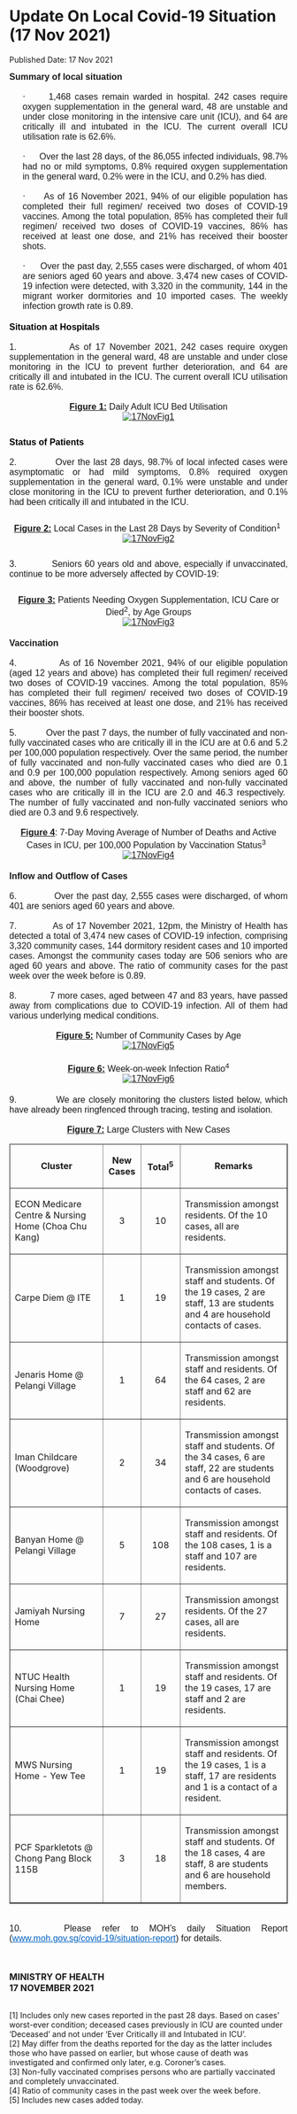 <html>
    <meta http-equiv="Content-Type" content="text/html; charset=utf-8"/>
    <meta charset="utf-8"/>
    <title>Update On Local Covid-19 Situation (17 Nov 2021)</title>
    <body><h1>Update On Local Covid-19 Situation (17 Nov 2021)</h1>
    <p>Published Date: 17 Nov 2021</p> <p style="margin: 0cm; font-size: 10pt; font-family: Arial, sans-serif; text-align: justify;"><span style="font-size: 16px;"><strong>Summary of local situation</strong></span></p><p style="margin: 0cm; font-size: 10pt; font-family: Arial, sans-serif; text-align: justify;"><span style="font-size: 16px;"><strong>&nbsp;</strong></span></p><p style="margin: 0cm 0cm 0cm 18pt; font-size: 10pt; font-family: Arial, sans-serif; text-align: justify;"><span style="font-size: 16px;"><span style="font-family: Symbol;">·<span style="font-family: &quot;Times New Roman&quot;; font-stretch: normal;">&nbsp;&nbsp;&nbsp;&nbsp;&nbsp; </span></span>1,468 cases remain warded in hospital. 242 cases require oxygen supplementation in the general ward, 48 are unstable and under close monitoring in the intensive care unit (ICU), and 64 are critically ill and intubated in the ICU. The current overall ICU utilisation rate is 62.6%.</span></p><p style="margin: 0cm 0cm 0cm 18pt; font-size: 10pt; font-family: Arial, sans-serif; text-align: justify;"><span style="font-size: 16px;">&nbsp;</span></p><p style="margin: 0cm 0cm 0cm 18pt; font-size: 10pt; font-family: Arial, sans-serif; text-align: justify;"><span style="font-size: 16px;"><span style="font-family: Symbol;">·<span style="font-family: &quot;Times New Roman&quot;; font-stretch: normal;">&nbsp;&nbsp;&nbsp;&nbsp;&nbsp; </span></span>Over the last 28 days, of the 86,055 infected individuals, 98.7% had no or mild symptoms, 0.8% required oxygen supplementation in the general ward, 0.2% were in the ICU, and 0.2% has died.</span></p><p style="margin: 0cm 0cm 0cm 36pt; font-size: 11pt; font-family: Calibri, sans-serif;"><span style="font-size: 16px;">&nbsp;</span></p><p style="margin: 0cm 0cm 0cm 18pt; font-size: 11pt; font-family: Calibri, sans-serif; text-align: justify;"><span style="font-size: 16px;"><span style="font-family: Symbol;">·<span style="font-family: &quot;Times New Roman&quot;; font-stretch: normal;">&nbsp;&nbsp;&nbsp;&nbsp;&nbsp; </span></span><span style="font-family: Arial, sans-serif;">As of 16 November 2021, 94% of our eligible population has completed their full regimen/ received two doses of COVID-19 vaccines. Among the total population, 85% has completed their full regimen/ received two doses of COVID-19 vaccines, 86% has received at least one dose, and 21% has received their booster shots.</span></span></p><p style="margin: 0cm; font-size: 10pt; font-family: Arial, sans-serif; text-align: justify;"><span style="font-size: 16px;"><strong>&nbsp;</strong></span></p><p style="margin: 0cm 0cm 0cm 18pt; font-size: 11pt; font-family: Calibri, sans-serif; text-align: justify;"><span style="font-size: 16px;"><span style="font-family: Symbol;">·<span style="font-family: &quot;Times New Roman&quot;; font-stretch: normal;">&nbsp;&nbsp;&nbsp;&nbsp;&nbsp; </span></span><span style="font-family: Arial, sans-serif;">Over the past day, 2,555 cases were discharged, of whom 401 are seniors aged 60 years and above. 3,474 new cases of COVID-19 infection were detected, with 3,320 in the community, 144 in the migrant worker dormitories and 10 imported cases. The weekly infection growth rate is 0.89.</span></span></p><span style="font-size: 16px;"><br></span><h2 style="color: rgb(46, 116, 181); margin: 0cm; font-size: 13pt; font-family: &quot;Calibri Light&quot;, sans-serif; font-weight: normal; text-align: justify;"><span style="font-size: 16px;"><strong><span style="color: windowtext; font-family: Arial, sans-serif;">Situation at Hospitals</span></strong></span></h2><p style="margin: 0cm; font-size: 11pt; font-family: Calibri, sans-serif;"><span style="font-size: 16px;">&nbsp;</span></p><p style="margin: 0cm; font-size: 11pt; font-family: Calibri, sans-serif; text-align: justify;"><span style="font-size: 16px;"><span style="font-family: Arial, sans-serif;">1.<span style="font-family: &quot;Times New Roman&quot;; font-stretch: normal;">&nbsp;&nbsp;&nbsp;&nbsp;&nbsp;&nbsp;&nbsp;&nbsp;&nbsp;&nbsp;&nbsp;&nbsp; </span></span><span style="font-family: Arial, sans-serif;">As of 17 November 2021, 242 cases require oxygen supplementation in the general ward, 48 are unstable and under close monitoring in the ICU to prevent further deterioration, and 64 are critically ill and intubated in the ICU. The current overall ICU utilisation rate is 62.6%.</span></span></p><p style="margin: 0cm; font-size: 11pt; font-family: Calibri, sans-serif; text-align: justify;"><span style="font-size: 16px;"><span style="font-family: Arial, sans-serif;">&nbsp;</span></span></p><p align="center" style="margin: 0cm 0cm 6pt; font-size: 11pt; font-family: Calibri, sans-serif; text-align: center;"><span style="font-size: 16px;"><strong><u><span style="font-family: Arial, sans-serif;">Figure 1:</span></u></strong><span style="font-family: Arial, sans-serif;"> Daily Adult ICU Bed Utilisation<br><a href="/images/librariesprovider5/covid-19-chart-(pr)/17novfig1.png?sfvrsn=ef729f26_0"><img src="/images/librariesprovider5/covid-19-chart-(pr)/17novfig1.png?sfvrsn=ef729f26_0" data-displaymode="Original" alt="17NovFig1" title="17NovFig1" data-openoriginalimageonclick="true"></a></span></span></p><span style="font-size: 16px;"><br></span><h2 style="color: rgb(46, 116, 181); margin: 0cm; font-size: 13pt; font-family: &quot;Calibri Light&quot;, sans-serif; font-weight: normal; text-align: justify;"><span style="font-size: 16px;"><strong><span style="color: windowtext; font-family: Arial, sans-serif;">Status of Patients</span></strong></span></h2><p style="margin: 0cm; font-size: 11pt; font-family: Calibri, sans-serif;"><span style="font-size: 16px;">&nbsp;</span></p><p style="margin: 0cm; font-size: 11pt; font-family: Calibri, sans-serif; text-align: justify;"><span style="font-size: 16px;"><span style="font-family: Arial, sans-serif;">2.<span style="font-family: &quot;Times New Roman&quot;; font-stretch: normal;">&nbsp;&nbsp;&nbsp;&nbsp;&nbsp;&nbsp;&nbsp;&nbsp;&nbsp;&nbsp;&nbsp;&nbsp; </span></span><span style="font-family: Arial, sans-serif;">Over the last 28 days, 98.7% of local infected cases were asymptomatic or had mild symptoms, 0.8% required oxygen supplementation in the general ward, 0.1% were unstable and under close monitoring in the ICU to prevent further deterioration</span>, <span style="font-family: Arial, sans-serif;">and 0.1% had been critically ill and intubated in the ICU.</span></span></p><p align="center" style="margin: 0cm; font-size: 11pt; font-family: Calibri, sans-serif; text-align: center;"><span style="font-size: 16px;"><br></span></p><p align="center" style="margin: 6pt 0cm; font-size: 11pt; font-family: Calibri, sans-serif; text-align: center;"><span style="font-size: 16px;"><strong><u><span style="font-family: Arial, sans-serif;">Figure 2:</span></u></strong><span style="font-family: Arial, sans-serif;"> Local Cases in the Last 28 Days by Severity of Condition<sup>1</sup>&nbsp;<br><a href="/images/librariesprovider5/covid-19-chart-(pr)/17novfig2.png?sfvrsn=f4119fcd_0"><img src="/images/librariesprovider5/covid-19-chart-(pr)/17novfig2.png?sfvrsn=f4119fcd_0" data-displaymode="Original" alt="17NovFig2" title="17NovFig2" data-openoriginalimageonclick="true"></a></span></span></p><div><span style="font-size: 16px;"><br></span><p style="margin: 0cm; font-size: 11pt; font-family: Calibri, sans-serif; text-align: justify;"><span style="font-size: 16px;"><span style="font-family: Arial, sans-serif;">3.<span style="font-family: &quot;Times New Roman&quot;; font-stretch: normal;">&nbsp;&nbsp;&nbsp;&nbsp;&nbsp;&nbsp;&nbsp;&nbsp;&nbsp;&nbsp;&nbsp;&nbsp; </span></span><span style="font-family: Arial, sans-serif;">Seniors 60 years old and above, especially if unvaccinated, continue to be more adversely affected by COVID-19:</span></span></p><p style="margin: 0cm 0cm 8pt; font-size: 11pt; font-family: Calibri, sans-serif;"><span style="font-size: 16px;"><br></span></p><p align="center" style="margin: 6pt 0cm 0cm; font-size: 11pt; font-family: Calibri, sans-serif; text-align: center;"><span style="font-size: 16px;"><strong><u><span style="font-family: Arial, sans-serif;">Figure 3:</span></u></strong><span style="font-family: Arial, sans-serif;"> Patients Needing Oxygen Supplementation, ICU Care or Died<sup>2</sup>, by Age Groups<br><a href="/images/librariesprovider5/covid-19-chart-(pr)/17novfig3.png?sfvrsn=a7f71465_0"><img src="/images/librariesprovider5/covid-19-chart-(pr)/17novfig3.png?sfvrsn=a7f71465_0" data-displaymode="Original" alt="17NovFig3" title="17NovFig3" data-openoriginalimageonclick="true"></a></span></span></p><div><span style="font-size: 16px;"><br></span><p style="margin: 0cm; font-size: 11pt; font-family: Calibri, sans-serif; text-align: justify;"><span style="font-size: 16px;"><strong><span style="font-family: Arial, sans-serif;">Vaccination</span></strong></span></p><p style="margin: 0cm; font-size: 11pt; font-family: Calibri, sans-serif;"><span style="font-size: 16px;">&nbsp;</span></p><p style="margin: 0cm; font-size: 11pt; font-family: Calibri, sans-serif; text-align: justify;"><span style="font-size: 16px;"><span style="font-family: Arial, sans-serif;">4.<span style="font-family: &quot;Times New Roman&quot;; font-stretch: normal;">&nbsp;&nbsp;&nbsp;&nbsp;&nbsp;&nbsp;&nbsp;&nbsp;&nbsp;&nbsp;&nbsp;&nbsp; </span></span><span style="font-family: Arial, sans-serif;">As of 16 November 2021, 94% of our eligible population (aged 12 years and above) has completed their full regimen/ received two doses of COVID-19 vaccines. Among the total population, 85% has completed their full regimen/ received two doses of COVID-19 vaccines, 86% has received at least one dose, and 21% has received their booster shots.</span></span></p><p style="margin: 0cm; font-size: 11pt; font-family: Calibri, sans-serif; text-align: justify;"><span style="font-size: 16px;"><span style="font-family: Arial, sans-serif;">&nbsp;</span></span></p><p style="margin: 0cm; font-size: 11pt; font-family: Calibri, sans-serif; text-align: justify;"><span style="font-size: 16px;"><span style="font-family: Arial, sans-serif;">5.<span style="font-family: &quot;Times New Roman&quot;; font-stretch: normal;">&nbsp;&nbsp;&nbsp;&nbsp;&nbsp;&nbsp;&nbsp;&nbsp;&nbsp;&nbsp;&nbsp;&nbsp; </span></span><span style="font-family: Arial, sans-serif;">Over the past 7 days, the number of fully vaccinated and non-fully vaccinated cases who are critically ill in the ICU are at 0.6 and 5.2 per 100,000 population respectively. Over the same period, the number of fully vaccinated and non-fully vaccinated cases who died are 0.1 and 0.9 per 100,000 population respectively. Among seniors aged 60 and above, the number of fully vaccinated and non-fully vaccinated cases who are critically ill in the ICU are 2.0 and 46.3 respectively.&nbsp; The number of fully vaccinated and non-fully vaccinated seniors who died are 0.3 and 9.6 respectively.</span></span></p><p align="center" style="margin: 0cm; font-size: 11pt; font-family: Calibri, sans-serif; text-align: center;"><span style="font-size: 16px;"><span style="font-family: Arial, sans-serif;">&nbsp;</span></span></p><p align="center" style="margin: 0cm; font-size: 11pt; font-family: Calibri, sans-serif; text-align: center;"><span style="font-size: 16px;"><strong><u><span style="font-family: Arial, sans-serif;">Figure 4</span></u></strong><span style="font-family: Arial, sans-serif;">: 7-Day Moving Average of Number of Deaths and Active Cases in ICU, per 100,000 Population by Vaccination Status<sup>3&nbsp;</sup>&nbsp;<br><a href="/images/librariesprovider5/covid-19-chart-(pr)/17novfig4.png?sfvrsn=593487c9_0"><img src="/images/librariesprovider5/covid-19-chart-(pr)/17novfig4.png?sfvrsn=593487c9_0" data-displaymode="Original" alt="17NovFig4" title="17NovFig4" data-openoriginalimageonclick="true"></a></span></span></p><div><span style="font-size: 16px;"><br></span><p style="margin: 0cm; font-size: 11pt; font-family: Calibri, sans-serif; text-align: justify;"><span style="font-size: 16px;"><strong><span style="font-family: Arial, sans-serif;">Inflow and Outflow of Cases</span></strong></span></p><p style="margin: 0cm; font-size: 11pt; font-family: Calibri, sans-serif; text-align: justify;"><span style="font-size: 16px;"><span style="font-family: Arial, sans-serif;">&nbsp;</span></span></p><p style="margin: 0cm; font-size: 11pt; font-family: Calibri, sans-serif; text-align: justify;"><span style="font-size: 16px;"><span style="font-family: Arial, sans-serif;">6.<span style="font-family: &quot;Times New Roman&quot;; font-stretch: normal;">&nbsp;&nbsp;&nbsp;&nbsp;&nbsp;&nbsp;&nbsp;&nbsp;&nbsp;&nbsp;&nbsp;&nbsp; </span></span><span style="font-family: Arial, sans-serif;">Over the past day, 2,555 cases were discharged, of whom 401 are seniors aged 60 years and above.</span></span></p><p style="margin: 0cm; font-size: 11pt; font-family: Calibri, sans-serif; text-align: justify;"><span style="font-size: 16px;"><span style="font-family: Arial, sans-serif;">&nbsp;</span></span></p><p style="margin: 0cm; font-size: 11pt; font-family: Calibri, sans-serif; text-align: justify;"><span style="font-size: 16px;"><span style="font-family: Arial, sans-serif;">7.<span style="font-family: &quot;Times New Roman&quot;; font-stretch: normal;">&nbsp;&nbsp;&nbsp;&nbsp;&nbsp;&nbsp;&nbsp;&nbsp;&nbsp;&nbsp;&nbsp;&nbsp; </span></span><span style="font-family: Arial, sans-serif;">As of 17 November 2021, 12pm, the Ministry of Health has detected a total of 3,474 new cases of COVID-19 infection, comprising 3,320 community cases, 144 dormitory resident cases and 10 imported cases. Amongst the community cases today are 506 seniors who are aged 60 years and above. The ratio of community cases for the past week over the week before is 0.89.</span></span></p><p style="margin: 0cm 0cm 0cm 36pt; font-size: 11pt; font-family: Calibri, sans-serif;"><span style="font-size: 16px;"><span style="font-family: Arial, sans-serif;">&nbsp;</span></span></p><p style="margin: 0cm; font-size: 11pt; font-family: Calibri, sans-serif; text-align: justify;"><span style="font-size: 16px;"><span style="font-family: Arial, sans-serif;">8.<span style="font-family: &quot;Times New Roman&quot;; font-stretch: normal;">&nbsp;&nbsp;&nbsp;&nbsp;&nbsp;&nbsp;&nbsp;&nbsp;&nbsp;&nbsp;&nbsp;&nbsp; </span></span><span style="font-family: Arial, sans-serif;">7 </span><span style="font-family: Arial, sans-serif;">more cases, aged between 47 and 83 years, have passed away from complications due to COVID-19 infection. All of them had various underlying medical conditions.</span></span></p><p style="margin: 0cm; font-size: 11pt; font-family: Calibri, sans-serif; text-align: justify;"><span style="font-size: 16px;"><span style="font-family: Arial, sans-serif;">&nbsp;</span></span></p><p align="center" style="margin: 0cm; font-size: 11pt; font-family: Calibri, sans-serif; text-align: center;"><span style="font-size: 16px;"><strong><u><span style="font-family: Arial, sans-serif;">Figure 5:</span></u></strong><span style="font-family: Arial, sans-serif;"> Number of Community Cases by Age<br><a href="/images/librariesprovider5/covid-19-chart-(pr)/17novfig5.png?sfvrsn=de6130fe_0"><img src="/images/librariesprovider5/covid-19-chart-(pr)/17novfig5.png?sfvrsn=de6130fe_0" data-displaymode="Original" alt="17NovFig5" title="17NovFig5" data-openoriginalimageonclick="true"></a></span></span></p><span style="font-size: 16px;"><br></span><p align="center" style="margin: 0cm; font-size: 11pt; font-family: Calibri, sans-serif; text-align: center;"><span style="font-size: 16px;"><strong><u><span style="font-family: Arial, sans-serif;">Figure 6:</span></u></strong><span style="font-family: Arial, sans-serif;"> Week-on-week Infection Ratio<sup>4</sup><br><a href="/images/librariesprovider5/covid-19-chart-(pr)/17novfig6.png?sfvrsn=86506317_0"><img src="/images/librariesprovider5/covid-19-chart-(pr)/17novfig6.png?sfvrsn=86506317_0" data-displaymode="Original" alt="17NovFig6" title="17NovFig6" data-openoriginalimageonclick="true"></a></span></span></p><div><span style="font-size: 16px;"><br></span><p style="margin: 0cm; font-size: 11pt; font-family: Calibri, sans-serif; text-align: justify;"><span style="font-size: 16px;"><span style="font-family: Arial, sans-serif;">9.<span style="font-family: &quot;Times New Roman&quot;; font-stretch: normal;">&nbsp;&nbsp;&nbsp;&nbsp;&nbsp;&nbsp;&nbsp;&nbsp;&nbsp;&nbsp;&nbsp;&nbsp; </span></span><span style="font-family: Arial, sans-serif;">We are closely monitoring the clusters listed below, which have already been ringfenced through tracing, testing and isolation.</span></span></p><p align="center" style="margin: 0cm; font-size: 11pt; font-family: Calibri, sans-serif; text-align: center;"><span style="font-size: 16px;"><br></span></p><p align="center" style="margin: 0cm 0cm 6pt; font-size: 11pt; font-family: Calibri, sans-serif; text-align: center;"><span style="font-size: 16px;"><strong><u><span style="font-family: Arial, sans-serif;">Figure 7:</span></u></strong><span style="font-family: Arial, sans-serif;"> Large Clusters with New Cases<br></span></span></p><table border="1" cellspacing="0" cellpadding="0" width="606"><thead><tr><td width="216"><p align="center"><span style="font-size: 16px;"><strong>Cluster</strong></span></p></td><td width="55"><p align="center"><span style="font-size: 16px;"><strong>New Cases</strong></span></p></td><td width="63"><p align="center"><span style="font-size: 16px;"><strong>Total<sup>5</sup></strong></span></p></td><td width="271"><p align="center"><span style="font-size: 16px;"><strong>Remarks</strong></span></p></td></tr></thead><tbody><tr><td width="216"><p><span style="font-size: 16px;">ECON Medicare Centre &amp; Nursing Home (Choa Chu Kang)</span></p></td><td width="55"><p align="center"><span style="font-size: 16px;">3</span></p></td><td width="63"><p align="center"><span style="font-size: 16px;">10</span></p></td><td width="271"><p><span style="font-size: 16px;">Transmission amongst residents. Of the 10 cases, all are residents.</span></p></td></tr><tr><td width="216"><p><span style="font-size: 16px;">Carpe Diem @ ITE</span></p></td><td width="55"><p align="center"><span style="font-size: 16px;">1</span></p></td><td width="63"><p align="center"><span style="font-size: 16px;">19</span></p></td><td width="271"><p><span style="font-size: 16px;">Transmission amongst staff and students. Of the 19 cases, 2 are staff, 13 are students and 4 are household contacts of cases.</span></p></td></tr><tr><td width="216"><p><span style="font-size: 16px;">Jenaris Home @ Pelangi Village</span></p></td><td width="55"><p align="center"><span style="font-size: 16px;">1</span></p></td><td width="63"><p align="center"><span style="font-size: 16px;">64</span></p></td><td width="271"><p><span style="font-size: 16px;">Transmission amongst staff and residents. Of the 64 cases, 2 are staff and 62 are residents.</span></p></td></tr><tr><td width="216"><p><span style="font-size: 16px;">Iman Childcare (Woodgrove)</span></p></td><td width="55"><p align="center"><span style="font-size: 16px;">2</span></p></td><td width="63"><p align="center"><span style="font-size: 16px;">34</span></p></td><td width="271"><p><span style="font-size: 16px;">Transmission amongst staff and students. Of the 34 cases, 6 are staff, 22 are students and 6 are household contacts of cases.</span></p></td></tr><tr><td width="216"><p><span style="font-size: 16px;">Banyan Home @ Pelangi Village</span></p></td><td width="55"><p align="center"><span style="font-size: 16px;">5</span></p></td><td width="63"><p align="center"><span style="font-size: 16px;">108</span></p></td><td width="271"><p><span style="font-size: 16px;">Transmission amongst staff and residents. Of the 108 cases, 1 is a staff and 107 are residents.</span></p></td></tr><tr><td width="216"><p><span style="font-size: 16px;">Jamiyah Nursing Home</span></p></td><td width="55"><p align="center"><span style="font-size: 16px;">7</span></p></td><td width="63"><p align="center"><span style="font-size: 16px;">27</span></p></td><td width="271"><p><span style="font-size: 16px;">Transmission amongst residents. Of the 27 cases, all are residents.</span></p></td></tr><tr><td width="216"><p><span style="font-size: 16px;">NTUC Health Nursing Home (Chai Chee)</span></p></td><td width="55"><p align="center"><span style="font-size: 16px;">1</span></p></td><td width="63"><p align="center"><span style="font-size: 16px;">19</span></p></td><td width="271"><p><span style="font-size: 16px;">Transmission amongst staff and residents. Of the 19 cases, 17 are staff and 2 are residents.</span></p></td></tr><tr><td width="216"><p><span style="font-size: 16px;">MWS Nursing Home - Yew Tee</span></p></td><td width="55"><p align="center"><span style="font-size: 16px;">1</span></p></td><td width="63"><p align="center"><span style="font-size: 16px;">19</span></p></td><td width="271"><p><span style="font-size: 16px;">Transmission amongst staff and residents. Of the 19 cases, 1 is a staff, 17 are residents and 1 is a contact of a resident.</span></p></td></tr><tr><td width="216"><p><span style="font-size: 16px;">PCF Sparkletots @ Chong Pang Block 115B</span></p></td><td width="55"><p align="center"><span style="font-size: 16px;">3</span></p></td><td width="63"><p align="center"><span style="font-size: 16px;">18</span></p></td><td width="271"><p><span style="font-size: 16px;">Transmission amongst staff and students. Of the 18 cases, 4 are staff, 8 are students and 6 are household members.</span></p></td></tr></tbody></table><div><span style="font-size: 16px;"><br></span><p style="margin: 0cm; font-size: 11pt; font-family: Calibri, sans-serif; text-align: justify;"><span style="font-size: 16px;"><span style="font-family: Arial, sans-serif;">10.<span style="font-family: &quot;Times New Roman&quot;; font-stretch: normal;">&nbsp;&nbsp;&nbsp;&nbsp;</span></span><span style="font-family: Arial, sans-serif;">Please refer to </span><span style="font-family: Arial, sans-serif;">MOH’s daily Situation Report</span><span style="font-family: Arial, sans-serif;"> </span><span style="font-family: Arial, sans-serif;">(<a href="https://covidsitrep.moh.gov.sg/" style="color: rgb(5, 99, 193);" title="" class="" target=""><span style="font-family: Arial, sans-serif;">www.moh.gov.sg/covid-19/situation-report</span></a>) for details.</span></span></p><p style="margin: 0cm; font-size: 11pt; font-family: Calibri, sans-serif; text-align: justify;"><span style="font-size: 16px;"><span style="font-family: Arial, sans-serif;">&nbsp;</span></span></p><p style="margin: 0cm; font-size: 11pt; font-family: Calibri, sans-serif;"><span style="font-size: 16px;"><span style="font-family: Arial, sans-serif;"><br></span></span></p><div><div></div></div><p><span style="font-size: 16px;"><strong>MINISTRY OF HEALTH<br></strong><strong>17 NOVEMBER 2021</strong></span></p><p style="margin: 0cm; font-size: 11pt; font-family: Calibri, sans-serif;"><span style="font-size: 14px;"><span style="font-family: Arial, sans-serif;"><div><div></div><br clear="all"></div>[1] Includes only new cases reported in the past 28 days. Based on cases’ worst-ever condition; deceased cases previously in ICU are counted under ‘Deceased’ and not under ‘Ever Critically ill and Intubated in ICU’.<br>[2] May differ from the deaths reported for the day as the latter includes those who have passed on earlier, but whose cause of death was investigated and confirmed only later, e.g. Coroner’s cases.<br>[3] Non-fully vaccinated comprises persons who are partially vaccinated and completely unvaccinated.<br>[4] Ratio of community cases in the past week over the week before.<br>[5] Includes new cases added today.</span></span></p></div></div></div></div></div><br></body>
</html>